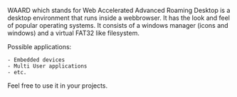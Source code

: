 WAARD which stands for Web Accelerated Advanced Roaming Desktop is a desktop environment that runs inside a webbrowser. It has the look and feel of popular operating systems. It consists of a windows manager (icons and windows) and a virtual FAT32 like filesystem. 

Possible applications:

	- Embedded devices
	- Multi User applications
	- etc.
	
Feel free to use it in your projects.